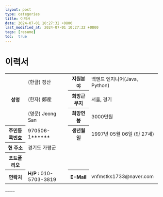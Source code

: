 ```yaml
---
layout: post
type: categories
title: 이력서
date: 2024-07-01 10:27:32 +0800
last_modified_at: 2024-07-01 10:27:32 +0800
tags: [resume]
toc:  true
---
```

<h1>이력서</h1>
<table>
  <tr>
    <th rowspan="3">성명</th>
    <td>(한글) 정산</td>
    <th>지원분야</th>
    <td>백엔드 엔지니어(Java, Python)</td>
  </tr>
  <tr>
    <td>(한자) 鄭産</td>
    <th>희망근무지</th>
    <td>서울, 경기</td>
  </tr>
  <tr>
    <td>(영문) Jeong San</td>
    <th>희망연봉</th>
    <td>3000만원</td>
  </tr>
  <tr>
    <th>주민등록번호</th>
    <td>970506-1******</td>
    <th>생년월일</th>
    <td>1997년 05월 06일 (만 27세)</td>
  </tr>
  <tr>
    <th>현 주소</th>
    <td colspan="3">경기도 가평군</td>
  </tr>
  <tr>
    <th rowspan="2">포트폴리오</th>
    <td colspan="3">
      <a href="[CampNavi.pdf](https://github.com/user-attachments/files/16053723/CampNavi.pdf)"></a>
    </td>
  </tr>
  <tr>
    <td colspan="3">
      <a href="[FoodNavi.pdf](https://github.com/user-attachments/files/16053742/FoodNavi.pdf)"></a>
    </td>
  </tr>
  <tr>
    <th>연락처</th>
    <td><strong>H/P : </strong>010-5703-3819</td>
    <th>E-Mail</th>
    <td>vnfmstks1733@naver.com</td>
  </tr>
</table>
-----
